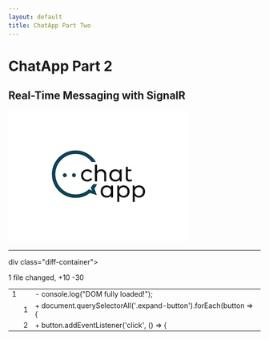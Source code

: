 ```yaml
---
layout: default
title: ChatApp Part Two
---
```


# **ChatApp Part 2**  
## **Real-Time Messaging with SignalR**

![ChatApp](images/ChatApp.png)

---

div class="diff-container">
        <div class="diff-header">1 file changed, +10 -30</div>
        <table class="diff-table">
            <tr>
                <td class="line-num">1</td>
                <td class="line-num"> </td>
                <td class="removed">- console.log("DOM fully loaded!");</td>
            </tr>
            <tr>
                <td class="line-num"> </td>
                <td class="line-num">1</td>
                <td class="added">+ document.querySelectorAll('.expand-button').forEach(button => {</td>
            </tr>
            <tr>
                <td class="line-num"> </td>
                <td class="line-num">2</td>
                <td class="added">+ button.addEventListener('click', () => {</td>
            </tr>
        </table>
    </div>
